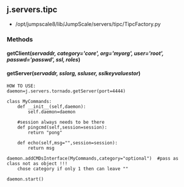 <!-- toc -->
## j.servers.tipc

- /opt/jumpscale8/lib/JumpScale/servers/tipc/TipcFactory.py

### Methods

#### getClient(*servaddr, category='core', org='myorg', user='root', passwd='passwd', ssl, roles*) 

#### getServer(*servaddr, sslorg, ssluser, sslkeyvaluestor*) 

```
HOW TO USE:
daemon=j.servers.tornado.getServer(port=4444)

class MyCommands:
    def __init__(self,daemon):
        self.daemon=daemon

    #session always needs to be there
    def pingcmd(self,session=session):
        return "pong"

    def echo(self,msg="",session=session):
        return msg

daemon.addCMDsInterface(MyCommands,category="optional")  #pass as class not as object !!!
    chose category if only 1 then can leave ""

daemon.start()

```

